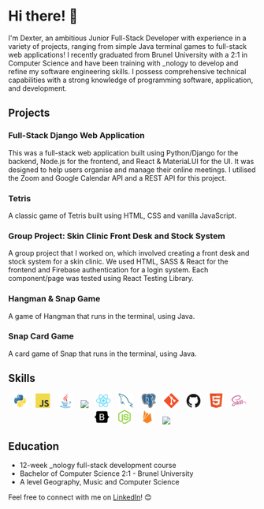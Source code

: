 # Hi there! 👋

I'm Dexter, an ambitious Junior Full-Stack Developer with experience in a variety of projects, ranging from simple Java terminal games to full-stack web applications! I recently graduated from Brunel University with a 2:1 in Computer Science and have been training with _nology to develop and refine my software engineering skills. I possess comprehensive technical capabilities with a strong knowledge of programming software, application, and development. 

## Projects

### Full-Stack Django Web Application

This was a full-stack web application built using Python/Django for the backend, Node.js for the frontend, and React & MateriaLUI for the UI. It was designed to help users organise and manage their online meetings. I utilised the Zoom and Google Calendar API and a REST API for this project. 

### Tetris

A classic game of Tetris built using HTML, CSS and vanilla JavaScript. 

### Group Project: Skin Clinic Front Desk and Stock System

A group project that I worked on, which involved creating a front desk and stock system for a skin clinic. We used HTML, SASS & React for the frontend and Firebase authentication for a login system. Each component/page was tested using React Testing Library.

### Hangman & Snap Game

A game of Hangman that runs in the terminal, using Java.

### Snap Card Game

A card game of Snap that runs in the terminal, using Java.

## Skills
<p align="center">
  <img height="30" src="https://raw.githubusercontent.com/devicons/devicon/master/icons/python/python-original.svg">&nbsp;&nbsp;&nbsp;
  <img height="30" src="https://raw.githubusercontent.com/devicons/devicon/master/icons/javascript/javascript-original.svg">&nbsp;&nbsp;&nbsp;
  <img height="30" src="https://raw.githubusercontent.com/devicons/devicon/master/icons/java/java-original.svg">&nbsp;&nbsp;&nbsp;
  <img height="30" src="https://w7.pngwing.com/pngs/159/366/png-transparent-django-python-computer-icons-logo-python-text-label-rectangle-thumbnail.png">&nbsp;&nbsp;&nbsp;
  <img height="30" src="https://raw.githubusercontent.com/devicons/devicon/master/icons/react/react-original.svg">&nbsp;&nbsp;&nbsp;
  <img height="30" src="https://raw.githubusercontent.com/devicons/devicon/master/icons/mysql/mysql-original.svg">&nbsp;&nbsp;&nbsp;
  <img height="30" src="https://raw.githubusercontent.com/devicons/devicon/master/icons/postgresql/postgresql-original.svg">&nbsp;&nbsp;&nbsp;
  <img height="30" src="https://raw.githubusercontent.com/devicons/devicon/master/icons/git/git-original.svg">&nbsp;&nbsp;&nbsp;
  <img height="30" src="https://raw.githubusercontent.com/devicons/devicon/master/icons/github/github-original.svg">&nbsp;&nbsp;&nbsp;
  <img height="30" src="https://raw.githubusercontent.com/devicons/devicon/master/icons/html5/html5-original.svg">&nbsp;&nbsp;&nbsp;
  <img height="30" src="https://raw.githubusercontent.com/devicons/devicon/master/icons/sass/sass-original.svg">&nbsp;&nbsp;&nbsp;
  <img height="30" src="https://raw.githubusercontent.com/devicons/devicon/master/icons/bootstrap/bootstrap-plain.svg">&nbsp;&nbsp;&nbsp;
  <img height="30" src="https://raw.githubusercontent.com/devicons/devicon/master/icons/nodejs/nodejs-original.svg">&nbsp;&nbsp;&nbsp;
  <img height="30" src="https://raw.githubusercontent.com/devicons/devicon/master/icons/firebase/firebase-plain.svg">&nbsp;&nbsp;&nbsp;
  <img height="30" src="https://testing-library.com/img/octopus-64x64.png">
</p>

## Education

- 12-week _nology full-stack development course
- Bachelor of Computer Science 2:1 - Brunel University
- A level Geography, Music and Computer Science

Feel free to connect with me on [LinkedIn](https://www.linkedin.com/in/dexter-freeman-958625223/)! 😊
